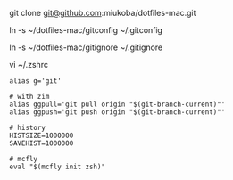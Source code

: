 git clone git@github.com:miukoba/dotfiles-mac.git

ln -s ~/dotfiles-mac/gitconfig ~/.gitconfig

ln -s ~/dotfiles-mac/gitignore ~/.gitignore

vi ~/.zshrc

```
alias g='git'

# with zim
alias ggpull='git pull origin "$(git-branch-current)"'
alias ggpush='git push origin "$(git-branch-current)"'

# history
HISTSIZE=1000000
SAVEHIST=1000000

# mcfly
eval "$(mcfly init zsh)"
```
